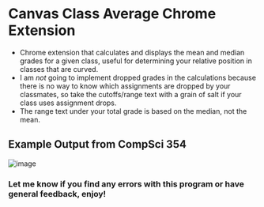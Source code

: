 # Canvas Class Average Chrome Extension
- Chrome extension that calculates and displays the mean and median grades for a given class, useful for determining your relative position in classes that are curved.
- I am *not* going to implement dropped grades in the calculations because there is no way to know which assignments are dropped by your classmates, so take the cutoffs/range text with a grain of salt if your class uses assignment drops.
- The range text under your total grade is based on the median, not the mean.

## Example Output from CompSci 354
![image](https://github.com/maggardcolin/class-average-extension/assets/110071999/9c9bec43-a8e3-409d-8b18-19aeb7c4ce6f)

### Let me know if you find any errors with this program or have general feedback, enjoy!
